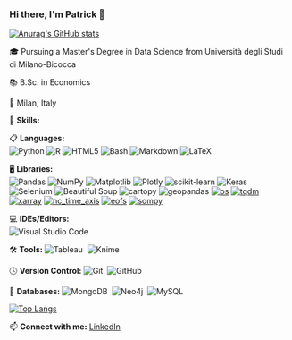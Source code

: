 ### Hi there, I'm Patrick 👋

[![Anurag's GitHub stats](https://github-readme-stats.vercel.app/api?username=patrickk00)](https://github.com/anuraghazra/github-readme-stats)

🎓 Pursuing a Master's Degree in Data Science from Università degli Studi di Milano-Bicocca

📚 B.Sc. in Economics

📍 Milan, Italy

🌟 **Skills:**

📋 **Languages:**  
![Python](https://img.shields.io/badge/-Python-3776AB?style=flat-square&logo=python&logoColor=ffffff)
![R](https://img.shields.io/badge/-R-276DC3?style=flat-square&logo=r&logoColor=ffffff)
![HTML5](https://img.shields.io/badge/-HTML5-E34F26?style=flat-square&logo=html5&logoColor=ffffff)
![Bash](https://img.shields.io/badge/-Bash-4EAA25?style=flat-square&logo=gnu-bash&logoColor=ffffff)
![Markdown](https://img.shields.io/badge/-Markdown-000000?style=flat-square&logo=markdown&logoColor=ffffff)
![LaTeX](https://img.shields.io/badge/-LaTeX-008080?style=flat-square&logo=latex&logoColor=ffffff)

🖥️ **Libraries:**  
![Pandas](https://img.shields.io/badge/-Pandas-150458?style=flat-square&logo=pandas&logoColor=ffffff)
![NumPy](https://img.shields.io/badge/-NumPy-013243?style=flat-square&logo=numpy&logoColor=ffffff)
![Matplotlib](https://img.shields.io/badge/-Matplotlib-3776AB?style=flat-square&logo=python&logoColor=ffffff)
![Plotly](https://img.shields.io/badge/-Plotly-3F4F75?style=flat-square&logo=plotly&logoColor=ffffff)
![scikit-learn](https://img.shields.io/badge/-scikit--learn-F7931E?style=flat-square&logo=scikit-learn&logoColor=ffffff)
![Keras](https://img.shields.io/badge/-Keras-D00000?style=flat-square&logo=keras&logoColor=ffffff)
![Selenium](https://img.shields.io/badge/-Selenium-43B02A?style=flat-square&logo=selenium&logoColor=ffffff)
![Beautiful Soup](https://img.shields.io/badge/-Beautiful%20Soup-4B8D3B?style=flat-square&logo=beautifulsoup&logoColor=ffffff)
![cartopy](https://img.icons8.com/color/48/000000/globe.png=ffffff)
![geopandas](https://img.shields.io/badge/-geopandas-150458?style=flat-square&logo=python&logoColor=ffffff)
[![os](https://img.shields.io/badge/-os-05122A?style=flat&logo=windows)](https://docs.python.org/3/library/os.html)
[![tqdm](https://img.shields.io/badge/-tqdm-05122A?style=flat&logo=tqdm)](https://pypi.org/project/tqdm/)
[![xarray](https://img.shields.io/badge/-xarray-05122A?style=flat&logo=xarray)](https://docs.xarray.dev/en/stable/)
[![nc_time_axis](https://img.shields.io/badge/-nc__time__axis-05122A?style=flat&logo=python)](https://nc-time-axis.readthedocs.io/en/stable/)
[![eofs](https://img.shields.io/badge/-eofs-05122A?style=flat&logo=python)](https://ajdawson.github.io/eofs/latest/)
[![sompy](https://img.shields.io/badge/-sompy-05122A?style=flat&logo=github)](https://github.com/sevamoo/SOMPY)

💻 **IDEs/Editors:**  
![Visual Studio Code](https://img.shields.io/badge/-Visual%20Studio%20Code-007ACC?style=flat-square&logo=visual-studio-code&logoColor=ffffff)

🛠️ **Tools:** 
![Tableau](https://img.shields.io/badge/-Tableau-05122A?style=flat&logo=Tableau)&nbsp;
![Knime](https://img.shields.io/badge/-Knime-05122A?style=flat&logo=Knime)

🕓 **Version Control:** 
![Git](https://img.shields.io/badge/-Git-05122A?style=flat&logo=git)&nbsp;
![GitHub](https://img.shields.io/badge/-GitHub-05122A?style=flat&logo=github)

💾 **Databases:** 
![MongoDB](https://img.shields.io/badge/-MongoDB-05122A?style=flat&logo=mongodb)&nbsp;
![Neo4j](https://img.shields.io/badge/-Neo4j-05122A?style=flat&logo=neo4j)&nbsp;
![MySQL](https://img.shields.io/badge/-MySQL-05122A?style=flat&logo=mysql)



[![Top Langs](https://github-readme-stats.vercel.app/api/top-langs/?username=patrickk00)](https://github.com/anuraghazra/github-readme-stats)








📫 **Connect with me:** [LinkedIn](https://www.linkedin.com/in/patrickkcosta/)


